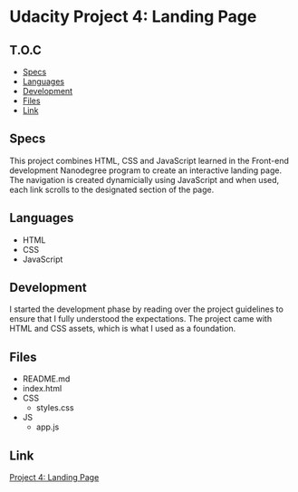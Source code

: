 # Udacity Project 4: Landing Page

## T.O.C
- [Specs](#specs)
- [Languages](#languages)
- [Development](#development)
- [Files](#files)
- [Link](#link)

## Specs
This project combines HTML, CSS and JavaScript learned in the Front-end development Nanodegree program to create an interactive landing page. The navigation is created dynamicially using JavaScript and when used, each link scrolls to the designated section of the page. 

## Languages
- HTML
- CSS
- JavaScript

## Development
I started the development phase by reading over the project guidelines to ensure that I fully understood the expectations. The project came with HTML and CSS assets, which is what I used as a foundation.

## Files
- README.md
- index.html
- CSS
  - styles.css
- JS
  - app.js
  
## Link
[Project 4: Landing Page](https://landing.corneliusjones.com)
